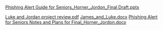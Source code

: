 [Phishing Alert Guide for Seniors_Horner_Jordon_Final Draft.pptx](https://github.com/user-attachments/files/22863162/Phishing.Alert.Guide.for.Seniors_Horner_Jordon_Final.Draft.pptx)

[Luke and Jordan project review.pdf](https://github.com/user-attachments/files/22863165/Luke.and.Jordan.project.review.pdf)
[James_and_Luke.docx](https://github.com/user-attachments/files/22863164/James_and_Luke.docx)
[Phishing Alert for Seniors Notes and Plans for Final_Horner_Jordon.docx](https://github.com/user-attachments/files/22863163/Phishing.Alert.for.Seniors.Notes.and.Plans.for.Final_Horner_Jordon.docx)

